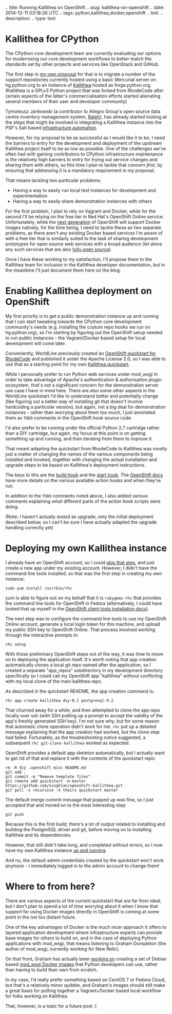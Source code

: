 .. title: Running Kallithea on OpenShift
.. slug: kallithea-on-openshift
.. date: 2014-12-11 03:18:26 UTC
.. tags: python,kallithea,docker,openshift
.. link: 
.. description: 
.. type: text

Kallithea for CPython
=====================

The CPython core development team are currently evaluating our options for
modernising our core development workflows to better match the standards
set by other projects and services like OpenStack and GitHub.

The first step in [my own proposal](https://www.python.org/dev/peps/pep-0474/)
for that is to migrate a number of the support repositories currently hosted
using a basic Mercurial server on hg.python.org to an instance of
[Kallithea](https://kallithea-scm.org/) hosted as forge.python.org.
(Kallithea is a GPLv3 Python project that was forked from RhodeCode after
certain aspects of the latter's commercialisation efforts started alienating
several members of their user and developer community)

Tymoteusz Jankowski (a contributor to Allegro Group's open source data centre
inventory management system, [Ralph](https://ralph.allegrogroup.com/)), has
already started looking at the steps that might be involved in integrating a
Kallithea instance into the PSF's Salt based
[infrastructure automation](https://github.com/xliiv/psf-salt/tree/kallithea).

However, for my proposal to be as successful as I would like it to be, I need
the barriers to entry for the development and deployment of the upstream
Kallithea project itself to be as low as possible. One of the challenges
we've often had with gaining contributors to CPython infrastructure
maintenance is the relatively high barriers to entry for trying out service
changes and sharing them with others, so this time I plan to tackle that
concern *first*, by ensuring that addressing it is a mandatory requirement
in my proposal.

That means tackling two particular problems:

* Having a way to easily run local test instances for development and
  experimentation
* Having a way to easily share demonstration instances with others

For the first problem, I plan to rely on Vagrant and Docker, while for the
second I'll be relying on the free tier in Red Hat's OpenShift Online
service. Unfortunately, while the
[next generation](https://www.openshift.org/) of OpenShift will support Docker
images natively, for the time being, I need to tackle these as two separate
problems, as there aren't any existing Docker based services I'm aware of
with a free tier that is similarly suited to the task of sharing development
prototypes for open source web services with a broad audience (let alone
any such services that are also
[fully open source](https://github.com/openshift)).

Once I have these working to my satisfaction, I'll propose them to the
Kallithea team for inclusion in the Kallithea developer documentation, but
in the meantime I'll just document them here on the blog.

Enabling Kallithea deployment on OpenShift
==========================================

My first priority is to get a public demonstration instance up and running
that I can start tweaking towards the CPython core development community's
needs (e.g. installing the custom repo hooks we run on hg.python.org), so
I'm starting by figuring out the OpenShift setup needed to run public
instances - the Vagrant/Docker based setup for local development will come
later.

Conveniently, WorldLine previously created an [OpenShift quickstart for
RhodeCode](https://github.com/worldline/openshift-rhodecode) and published
it under the Apache License 2.0, so I was able to use that as a starting
point for my own
[Kallithea quickstart](https://github.com/ncoghlan/openshift-kallithea).

While I personally prefer to run Python web services under mod_wsgi in order
to take advantage of Apache's authentication & authorisation plugin ecosystem,
that's not a significant concern for the demonstration server use case I have
in mind here. There are also some other aspects in the WorldLine quickstart
I'd like to understand better and potentially change (like figuring out a
better way of installing git that doesn't involve hardcoding a particular
version), but again, not a big deal for demonstration instances - rather
than worrying about them too much, I just annotated them as `TODO` comments
in the OpenShift hook source code.

I'd also prefer to be running under the official Python 2.7 cartridge rather
than a DIY cartridge, but again, my focus at this point is on getting
something up and running, and then iterating from there to improve it.

That meant adapting the quickstart from RhodeCode to Kallithea was mostly
just a matter of changing the names of the various components being installed
and invoked, together with changing the actual installation and upgrade steps
to be based on Kallithea's deployment instructions.

The keys to this are the
[build hook](https://github.com/ncoghlan/openshift-kallithea/blob/master/.openshift/action_hooks/build)
and the
[start hook](https://github.com/ncoghlan/openshift-kallithea/blob/master/.openshift/action_hooks/start).
The [OpenShift docs](https://developers.openshift.com/en/managing-action-hooks.html)
have more details on the various available action hooks and when they're run.

In addition to the `TODO` comments noted above, I also added various comments
explaining *what* different parts of the action hook scripts were doing.

(Note: I haven't actually *tested* an upgrade, only the initial
deployment described below, so I can't be sure I have actually adapted the
upgrade handling correctly yet)

Deploying my own Kallithea instance
===================================

I already have an OpenShift account, so I could
[skip that step](https://www.openshift.com/app/account/new), and just
create a new app under my existing account. However, I didn't have the command
line tools installed, so that was the first step in creating my own instance:

    sudo yum install /usr/bin/rhc

yum is able to figure out on my behalf that it is `rubygems-rhc` that
provides the command line tools for OpenShift in Fedora (alternatively,
I could have looked that up myself in the
[OpenShift client tools installation docs](https://developers.openshift.com/en/getting-started-client-tools.html#fedora)).

The next step was to configure the command line tools to use my OpenShift
Online account, generate a local login token for this machine, and upload
my public SSH key to OpenShift Online. That process involved working through
the interactive prompts in:

    rhc setup

With those preliminary OpenShift steps out of the way, it was time to
move on to deploying the application itself. It's worth noting that
app creation automatically clones a local git repo named after the application,
so I created a separate "app_repos" subdirectory in my development directory
specifically so I could call my OpenShift app "kallithea" without conflicting
with my local clone of the main kallithea repo.

As described in the quickstart README, the app creation command is:

    rhc app create kallithea diy-0.1 postgresql-9.2

That churned away for a while, and then attempted to clone the app repo
locally over ssh (with SSH putting up a prompt to accept the validity of the
app's freshly generated SSH key). I'm not sure why, but for some reason that
automatic clone operation didn't work for me. `rhc` put up a detailed
message explaining that the app creation had worked, but the clone step had
failed. Fortunately, as the troubleshooting notice suggested, a subsequent
`rhc git-clone kallithea` worked as expected.

OpenShift provides a default app skeleton automatically, but I actually
want to get rid of that and replace it with the contents of the quickstart
repo:

    rm -R diy .openshift misc README.md
    git add .
    git commit -m "Remove template files"
    git remote add quickstart -m master https://github.com/ncoghlan/openshift-kallithea.git
    git pull -s recursive -X theirs quickstart master

The default merge commit message that popped up was fine, so I just accepted
that and moved on to the most interesting step:

    git push

Because this is the first build, there's a lot of output related to
installing and building the PostgreSQL driver and git, before moving on
to installing Kallithea and its dependencies.

However, that still didn't take long, and completed without errors, so I now
have my own Kallithea instance
[up and running](https://kallithea-ncoghlan.rhcloud.com/).

And no, the default admin credentials created by the quickstart won't work
anymore - I immediately logged in to the admin account to change them!

Where to from here?
===================

There are various aspects of the current quickstart that are far from ideal,
but I don't plan to spend a lot of time worrying about it when I know that
support for using Docker images directly in OpenShift is coming at some
point in the not too distant future.

One of the key advantages of Docker is the much nicer approach it offers to
layered application development where infrastructure experts can provide
base images for others to build on, and in the case of deploying Python
applications with mod_wsgi, that means listening to Graham Dumpleton (the
author of mod_wsgi, currently working for New Relic).

On that front, Graham has actually been
[working on](https://blog.dscpl.com.au/2014/12/hosting-python-wsgi-applications-using.html)
creating a set of Debian based
[mod_wsgi Docker images](https://registry.hub.docker.com/u/grahamdumpleton/mod-wsgi-docker/)
that Python developers can use, rather than having to build their own from
scratch.

In my case, I'd really prefer something based on CentOS 7 or Fedora Cloud,
but that's a relatively minor quibble, and Graham's images should still make
a great basis for putting together a Vagrant+Docker based local workflow
for folks working on Kallithea.

That, however, is a topic for a future post :)
